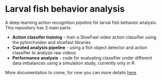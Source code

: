 # Larval fish behavior analysis 

A deep learning action recognition pipeline for larval fish behavior analysis.
This repository has 3 main parts:
* **Action classifer training** - train a SlowFast video action classifier using the pytorchvideo and slowfast libraries
* **Curated analysis pipeline** - using a fish object detector and action classifier to analyze raw videos
* **Performance analysis** - code for evaluating classifier under different data imbalances using a simulation study, currently only in R

More documentation to come, for now you can more details [here](https://shir3bar.github.io/larval-fish-page).

